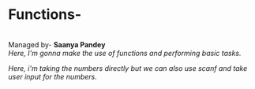 # Functions-
<br>
Managed by- <b>Saanya Pandey</b>
<br>
<i>Here, I'm gonna make the use of functions and performing basic tasks.</i><br>

<i>Here, i'm taking the numbers directly but we can also use scanf and take user input for the numbers.</i>
